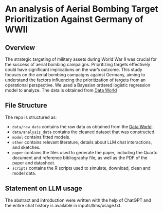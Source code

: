 # An analysis of Aerial Bombing Target Prioritization Against Germany of WWII

## Overview

The strategic targeting of military assets during World War II was crucial for the success of aerial bombing campaigns. Prioritizing targets effectively could have significant implications on the war’s outcome. This study focuses on the aerial bombing campaigns against Germany, aiming to understand the factors influencing the prioritization of targets from an operational perspective.
We used a Bayesian ordered logistic regression model to analyze. The data is obtained from [Data World](https://data.world/datamil/world-war-ii-thor-data)


## File Structure

The repo is structured as:

-   `data/raw_data` contains the raw data as obtained from the [Data World](https://data.world/datamil/world-war-ii-thor-data).
-   `data/analysis_data` contains the cleaned dataset that was constructed.
-   `model` contains fitted models. 
-   `other` contains relevant literature, details about LLM chat interactions, and sketches.
-   `paper` contains the files used to generate the paper, including the Quarto document and reference bibliography file, as well as the PDF of the paper and datasheet. 
-   `scripts` contains the R scripts used to simulate, download, clean and model data.


## Statement on LLM usage

The abstract and introduction were written with the help of ChatGPT and the entire chat history is available in inputs/llms/usage.txt.
